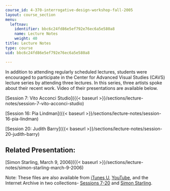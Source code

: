 ```yaml
---
course_id: 4-370-interrogative-design-workshop-fall-2005
layout: course_section
menu:
  leftnav:
    identifier: bbc6c24fd86e5ef792e76ec6a5e580a8
    name: Lecture Notes
    weight: 40
title: Lecture Notes
type: course
uid: bbc6c24fd86e5ef792e76ec6a5e580a8

---
```


In addition to attending regularly scheduled lectures, students were encouraged to participate in the Center for Advanced Visual Studies (CAVS) lecture series by attending three lectures. In this series, three artists spoke about their recent work. Video of their presentations are available below.

[Session 7: Vito Acconci Studio]({{< baseurl >}}/sections/lecture-notes/session-7-vito-acconci-studio)

[Session 16: Pia Lindman]({{< baseurl >}}/sections/lecture-notes/session-16-pia-lindman)

[Session 20: Judith Barry]({{< baseurl >}}/sections/lecture-notes/session-20-judith-barry)

Related Presentation:
---------------------

[Simon Starling, March 9, 2006]({{< baseurl >}}/sections/lecture-notes/simon-starling-march-9-2006)

Note: These files are also available from [iTunes U](https://itunes.apple.com/us/itunes-u/id341595686), [YouTube](http://youtube.com/view_play_list?p=D4AC203F9610E412), and the Internet Archive in two collections- [Sessions 7-20](https://archive.org/details/MIT4.370F05/) and [Simon Starling](http://archive.org/details/MIT4.367S06/).